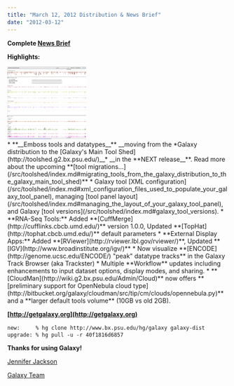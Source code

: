 ```yaml
---
title: "March 12, 2012 Distribution & News Brief"
date: "2012-03-12"
---
```



**Complete [News Brief](/src/archive/dev-news-briefs/2012-03-12/index.md)**

**Highlights:**
<div class='right'><a href='/src/learn/visualization/index.md'><img src="/src/images/news-graphics/2012_03_12_trackster-encode.png" alt="trackster-encode" width="180px" /></a></div>
* **__Emboss tools and datatypes__** __moving from the *Galaxy distribution to the [Galaxy's Main Tool Shed](http://toolshed.g2.bx.psu.edu/)__* __in the **NEXT release__**. Read more about the upcoming **[tool migrations...](/src/toolshed/index.md#migrating_tools_from_the_galaxy_distribution_to_the_galaxy_main_tool_shed)**
* Galaxy tool [XML configuration](/src/toolshed/index.md#xml_configuration_files_used_to_populate_your_galaxy_tool_panel), managing [tool panel layout](/src/toolshed/index.md#managing_the_layout_of_your_galaxy_tool_panel), and Galaxy [tool versions](/src/toolshed/index.md#galaxy_tool_versions).
* **RNA-Seq Tools:** Added **[CuffMerge](http://cufflinks.cbcb.umd.edu/)** version 1.0.0, Updated **[TopHat](http://tophat.cbcb.umd.edu/)** default parameters
* **External Display Apps:** Added **[RViewer](http://rviewer.lbl.gov/rviewer/)**, Updated **[IGV](http://www.broadinstitute.org/igv/)**
* Now visualize **[ENCODE](http://genome.ucsc.edu/ENCODE/) "peak" datatype tracks** in the Galaxy Track Browser (aka Trackster)
* Multiple **Workflow** updates including enhancements to input dataset options, display modes, and sharing.
* **[CloudMan](http://wiki.g2.bx.psu.edu/Admin/Cloud)** now offers **[preliminary support for OpenNebula cloud type](http://bitbucket.org/galaxy/cloudman/src/tip/cm/clouds/opennebula.py)** and a **larger default tools volume** (10GB vs old 2GB).

**[http://getgalaxy.org](http://getgalaxy.org)**
```
new:     % hg clone http://www.bx.psu.edu/hg/galaxy galaxy-dist
upgrade: % hg pull -u -r 40f1816d6857
```



**Thanks for using Galaxy!**

[Jennifer Jackson](/src/people/jennifer-jackson/index.md)

[Galaxy Team](/src/galaxy-team/index.md)


